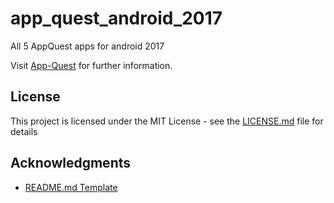 # app_quest_android_2017
All 5 AppQuest apps for android 2017

Visit [App-Quest](http://appquest.hsr.ch/) for further information.

## License

This project is licensed under the MIT License - see the [LICENSE.md](LICENSE) file for details

## Acknowledgments

* [README.md Template](https://gist.github.com/PurpleBooth/109311bb0361f32d87a2)
